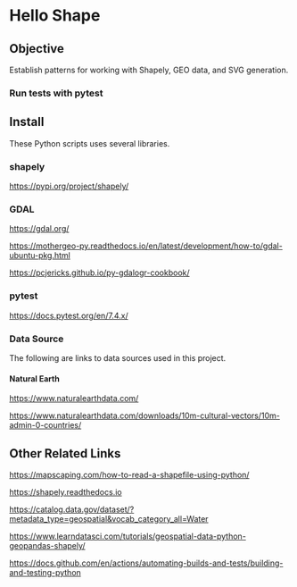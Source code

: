 # Hello Shape

## Objective

Establish patterns for working with Shapely, GEO data, and SVG generation.

### Run tests with pytest

## Install

These Python scripts uses several libraries.

### shapely 

https://pypi.org/project/shapely/

###  GDAL

https://gdal.org/

https://mothergeo-py.readthedocs.io/en/latest/development/how-to/gdal-ubuntu-pkg.html

https://pcjericks.github.io/py-gdalogr-cookbook/

### pytest

https://docs.pytest.org/en/7.4.x/


### Data Source

The following are links to data sources used in this project.

#### Natural Earth

https://www.naturalearthdata.com/

https://www.naturalearthdata.com/downloads/10m-cultural-vectors/10m-admin-0-countries/


## Other Related Links

https://mapscaping.com/how-to-read-a-shapefile-using-python/

https://shapely.readthedocs.io

https://catalog.data.gov/dataset/?metadata_type=geospatial&vocab_category_all=Water

https://www.learndatasci.com/tutorials/geospatial-data-python-geopandas-shapely/

https://docs.github.com/en/actions/automating-builds-and-tests/building-and-testing-python